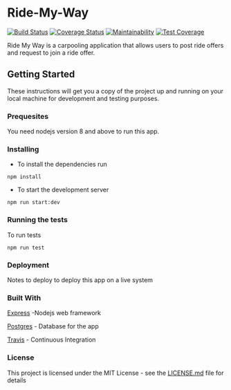 # Ride-My-Way

[![Build Status](https://travis-ci.org/emmaadesile/Ride-My-Way.svg?branch=develop)](https://travis-ci.org/emmaadesile/Ride-My-Way) [![Coverage Status](https://coveralls.io/repos/github/emmaadesile/Ride-My-Way/badge.svg)](https://coveralls.io/github/emmaadesile/Ride-My-Way) [![Maintainability](https://api.codeclimate.com/v1/badges/a745f7b804d4b7bb491d/maintainability)](https://codeclimate.com/github/emmaadesile/Ride-My-Way/maintainability) [![Test Coverage](https://api.codeclimate.com/v1/badges/a745f7b804d4b7bb491d/test_coverage)](https://codeclimate.com/github/emmaadesile/Ride-My-Way/test_coverage)

Ride My Way is a carpooling application that allows users to post ride offers and request to join a ride offer.

## Getting Started
These instructions will get you a copy of the project up and running on your local machine for development and testing purposes.

### Prequesites

You need nodejs version 8 and above to run this app.

### Installing

- To install the dependencies run

```
npm install
```

- To start the development server

```
npm run start:dev
```

### Running the tests

To run tests

```
npm run test
```

### Deployment

Notes to deploy to deploy this app on a live system

### Built With

[Express](https://expressjs.com/) -Nodejs web framework

[Postgres](https://www.postgresql.org/) - Database for the app

[Travis](https://travis-ci.org) - Continuous Integration

### License

This project is licensed under the MIT License - see the [LICENSE.md](https://gist.github.com/PurpleBooth/LICENSE.md) file for details
